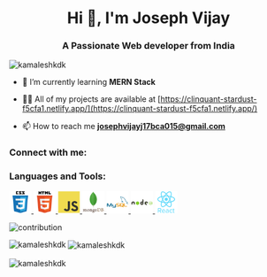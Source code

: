 <h1 align="center">Hi 👋, I'm Joseph Vijay</h1>
<h3 align="center">A Passionate Web developer from India</h3>

<p align="left"> <img src="https://komarev.com/ghpvc/?username=kamaleshkdk&label=Profile%20views&color=0e75b6&style=flat" alt="kamaleshkdk" /> </p>

- 🌱 I’m currently learning **MERN Stack**

- 👨‍💻 All of my projects are available at [https://clinquant-stardust-f5cfa1.netlify.app/](https://clinquant-stardust-f5cfa1.netlify.app/)

- 📫 How to reach me **josephvijayj17bca015@gmail.com**



<h3 align="left">Connect with me:</h3>
<p align="left">
</p>

<h3 align="left">Languages and Tools:</h3>
<p align="left"> <a href="https://www.w3schools.com/css/" target="_blank" rel="noreferrer"> <img src="https://raw.githubusercontent.com/devicons/devicon/master/icons/css3/css3-original-wordmark.svg" alt="css3" width="40" height="40"/> </a> <a href="https://www.w3.org/html/" target="_blank" rel="noreferrer"> <img src="https://raw.githubusercontent.com/devicons/devicon/master/icons/html5/html5-original-wordmark.svg" alt="html5" width="40" height="40"/> </a> <a href="https://developer.mozilla.org/en-US/docs/Web/JavaScript" target="_blank" rel="noreferrer"> <img src="https://raw.githubusercontent.com/devicons/devicon/master/icons/javascript/javascript-original.svg" alt="javascript" width="40" height="40"/> </a> <a href="https://www.mongodb.com/" target="_blank" rel="noreferrer"> <img src="https://raw.githubusercontent.com/devicons/devicon/master/icons/mongodb/mongodb-original-wordmark.svg" alt="mongodb" width="40" height="40"/> </a> <a href="https://www.mysql.com/" target="_blank" rel="noreferrer"> <img src="https://raw.githubusercontent.com/devicons/devicon/master/icons/mysql/mysql-original-wordmark.svg" alt="mysql" width="40" height="40"/> </a> <a href="https://nodejs.org" target="_blank" rel="noreferrer"> <img src="https://raw.githubusercontent.com/devicons/devicon/master/icons/nodejs/nodejs-original-wordmark.svg" alt="nodejs" width="40" height="40"/> </a> <a href="https://reactjs.org/" target="_blank" rel="noreferrer"> <img src="https://raw.githubusercontent.com/devicons/devicon/master/icons/react/react-original-wordmark.svg" alt="react" width="40" height="40"/> </a> </p>

<img alt="contribution" src="https://github.com/ragavkumarv/ragavkumarv/blob/output/github-contribution-grid-snake.svg" />

<p><img align="left" src="https://github-readme-stats.vercel.app/api/top-langs?username=josephvijayJ&show_icons=true&locale=en&layout=compact" alt="kamaleshkdk" /></p>

<p>&nbsp;<img align="center" src="https://github-readme-stats.vercel.app/api?username=kamaleshkdk&show_icons=true&locale=en" alt="kamaleshkdk" /></p>

<p><img align="center" src="https://github-readme-streak-stats.herokuapp.com/?user=kamaleshkdk&" alt="kamaleshkdk" /></p>

